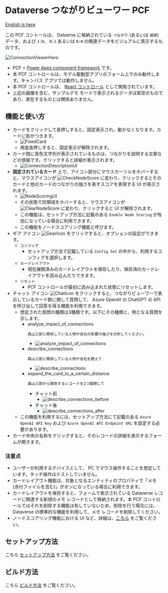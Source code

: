 # Dataverse つながりビューワー PCF

[English is here](./README.md)

この PCF コントールは、 Dataerse に格納されている `つながり` (あるいは `接続`) データ、および `1:N`、 `N:1` あるいは `N:N` の関連データをビジュアルに表示するものです。

![ConnectionViewerHero](./Images/ConnectionViewerHero.ja.png)

- PCF = [Power Apps component framework](https://learn.microsoft.com/ja-jp/power-apps/developer/component-framework/overview) です。
- 本 PCF コントロールは、モデル駆動型アプリのフォーム上でのみ動作します。キャンバス アプリでは動作しません。
- 本 PCF コントロールは、 [React コントロール](https://learn.microsoft.com/ja-jp/power-apps/developer/component-framework/react-controls-platform-libraries) として開発されています。
- 上記の画像を含む、サンプルデモ モードで表示されるデータは架空のものであり、実在するものとは関係ありません。

## 機能と使い方

- カードをクリックして長押しすると、固定表示され、動かなくなります。カードに影がつきます。
  - ![FixedCard](./Images/FixedCard.ja.png)
  - 再度長押しすると、固定表示が解除されます。
- カード間に青色文字列が表示されているものは、つながりを説明する文章などの情報です。クリックすると詳細が表示されます。
  - ![ConnectionDescriptionUI](./Images/ConnectionDescriptionUI.ja.png)
- **固定されているカード** 上で、アイコン部分にマウスカーソルをホバーすると、マウスアイコンが ![CheckNodeScore](./ConnectionViewer/src/assets/CheckNodeScore32x32.png) に変わり、クリックするとそのカードと他のカードのつながりの強さを表すスコアを表現する UI が表示されます。
  - ![NodeScoringUI](./Images/NodeScoringUI.ja.png)
  - その状態で同領域をホバーすると、マウスアイコンが ![ClearNodeScore](./ConnectionViewer/src/assets/ClearNodeScore32x32.png) に変わり、クリックすると UI が解除されます。
  - この機能は、セットアップ方法に記載のある `Enable Node Scoring` が有効になっている場合に利用できます。
  - この機能をノードスコアリング機能と呼びます。
- ギア アイコン ![GearIcon](./Images/GearIcon.png) をクリックすると、オプションの設定ができます。
  - `コンフィグ`
    - セットアップ方法で記載している `Config Set` の中から、利用するコンフィグを選択します。
  - `カードレイアウト`
    - 現在展開済みのカードレイアウトを保存したり、保存済のカードレイアウトを読み込んだりできます。
  - `リセット`
    - PCF コントロールが最初に読み込まれた状態にリセットします。
- チャット アイコン ![ChatIcon](./Images/ChatIcon.png)  をクリックすると、つながりビューワーで表示しているカード群に関して質問して、 Azure OpenAI の ChatGPT の API を呼び出して回答を得る機能を利用できます。
  - 想定された質問の種類は3種類です。以下にその種類と、例となる質問を示します。
    - analyze_impact_of_connections
      ```text
      森山三郎と関係している人物や会社の影響の強さを分析してください。
      ```
      - ![analyze_impact_of_connections](./Images/analyze_impact_of_connections.ja.png)
    - describe_connections
      ```text
      森山三郎と関係している人物や会社を教えて
      ```
      - ![describe_connections](./Images/describe_connections.ja.png)
    - expand_the_card_to_a_certain_distance
      ```text
      森山三郎から関係するレコードを2つ展開して
      ```
      - チャット前
        - ![describe_connections_before](./Images/describe_connections_before.ja.png)
      - チャット後
        - ![describe_connections_after](./Images/describe_connections_after.ja.png)
  - この機能を利用するには、セットアップ方法にて記載のある `Azure OpenAI API Key` および `Azure OpenAI API Endpoint URL` を設定する必要があります。
- カード中央の名称をクリックすると、そのレコードの詳細を表示するフォームが開きます。  

### 注意点

- ユーザーが利用するデバイスとして、 PC でマウス操作することを想定しています。タッチ操作はテストしていません。
- カードレイアウト機能は、対象となるエンティティのプロパティで「メモ (添付ファイルを含む)」がオンになっている場合に利用できます。
- カードレイアウトを保存すると、フォームで表示されている Dataverse レコードに関連する新規のメモ レコードとして格納されます。本 PCF コントロールではそれを削除する機能は有していないため、削除を行う場合には、 Dataverse の標準的な機能を利用して、メモ レコードを削除してください。
- ノードスコアリング機能における UI など、詳細は、[こちら](./Docs/NodeScoring.ja.md) をご覧ください。

## セットアップ方法

こちら [セットアップ方法](./Docs/HowToSetUp.ja.md) をご覧ください。

## ビルド方法

こちら [ビルド方法](./Docs/HowToBuild.ja.md) をご覧ください。
